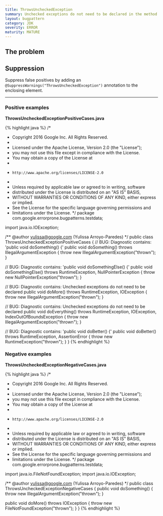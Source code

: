 ```yaml
---
title: ThrowsUncheckedException
summary: Unchecked exceptions do not need to be declared in the method signature.
layout: bugpattern
category: JDK
severity: ERROR
maturity: MATURE
---
```


<!--
*** AUTO-GENERATED, DO NOT MODIFY ***
To make changes, edit the @BugPattern annotation or the explanation in docs/bugpattern.
-->

## The problem


## Suppression
Suppress false positives by adding an `@SuppressWarnings("ThrowsUncheckedException")` annotation to the enclosing element.

----------

### Positive examples
__ThrowsUncheckedExceptionPositiveCases.java__

{% highlight java %}
/*
 * Copyright 2016 Google Inc. All Rights Reserved.
 *
 * Licensed under the Apache License, Version 2.0 (the "License");
 * you may not use this file except in compliance with the License.
 * You may obtain a copy of the License at
 *
 *     http://www.apache.org/licenses/LICENSE-2.0
 *
 * Unless required by applicable law or agreed to in writing, software
 * distributed under the License is distributed on an "AS IS" BASIS,
 * WITHOUT WARRANTIES OR CONDITIONS OF ANY KIND, either express or implied.
 * See the License for the specific language governing permissions and
 * limitations under the License.
 */
package com.google.errorprone.bugpatterns.testdata;

import java.io.IOException;

/** @author yulissa@google.com (Yulissa Arroyo-Paredes) */
public class ThrowsUncheckedExceptionPositiveCases {
  // BUG: Diagnostic contains: 'public void doSomething() {'
  public void doSomething() throws IllegalArgumentException {
    throw new IllegalArgumentException("thrown");
  }

  // BUG: Diagnostic contains: 'public void doSomethingElse() {'
  public void doSomethingElse() throws RuntimeException, NullPointerException {
    throw new NullPointerException("thrown");
  }

  // BUG: Diagnostic contains: Unchecked exceptions do not need to be declared
  public void doMore() throws RuntimeException, IOException {
    throw new IllegalArgumentException("thrown");
  }

  // BUG: Diagnostic contains: Unchecked exceptions do not need to be declared
  public void doEverything() throws RuntimeException, IOException, IndexOutOfBoundsException {
    throw new IllegalArgumentException("thrown");
  }

  // BUG: Diagnostic contains: 'public void doBetter() {'
  public void doBetter() throws RuntimeException, AssertionError {
    throw new RuntimeException("thrown");
  }
}
{% endhighlight %}

### Negative examples
__ThrowsUncheckedExceptionNegativeCases.java__

{% highlight java %}
/*
 * Copyright 2016 Google Inc. All Rights Reserved.
 *
 * Licensed under the Apache License, Version 2.0 (the "License");
 * you may not use this file except in compliance with the License.
 * You may obtain a copy of the License at
 *
 *     http://www.apache.org/licenses/LICENSE-2.0
 *
 * Unless required by applicable law or agreed to in writing, software
 * distributed under the License is distributed on an "AS IS" BASIS,
 * WITHOUT WARRANTIES OR CONDITIONS OF ANY KIND, either express or implied.
 * See the License for the specific language governing permissions and
 * limitations under the License.
 */
package com.google.errorprone.bugpatterns.testdata;

import java.io.FileNotFoundException;
import java.io.IOException;

/** @author yulissa@google.com (Yulissa Arroyo-Paredes) */
public class ThrowsUncheckedExceptionNegativeCases {
  public void doSomething() {
    throw new IllegalArgumentException("thrown");
  }

  public void doMore() throws IOException {
    throw new FileNotFoundException("thrown");
  }
}
{% endhighlight %}

